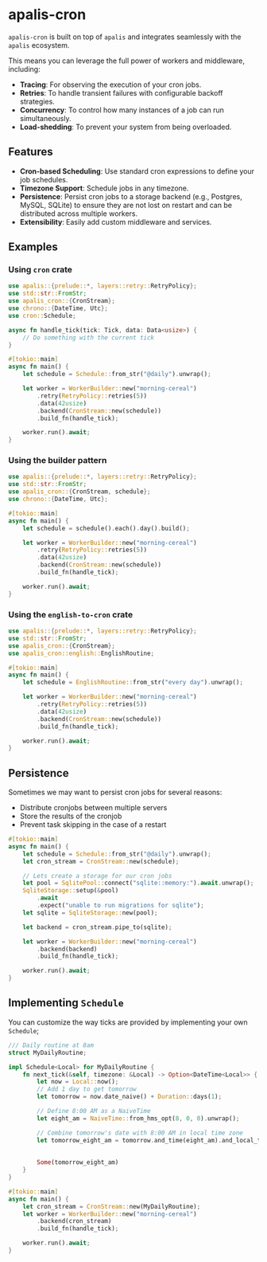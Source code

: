 # apalis-cron

`apalis-cron` is built on top of `apalis` and integrates seamlessly with the `apalis` ecosystem.

This means you can leverage the full power of workers and middleware, including:

- **Tracing**: For observing the execution of your cron jobs.
- **Retries**: To handle transient failures with configurable backoff strategies.
- **Concurrency**: To control how many instances of a job can run simultaneously.
- **Load-shedding**: To prevent your system from being overloaded.

## Features

- **Cron-based Scheduling**: Use standard cron expressions to define your job schedules.
- **Timezone Support**: Schedule jobs in any timezone.
- **Persistence**: Persist cron jobs to a storage backend (e.g., Postgres, MySQL, SQLite) to ensure they are not lost on restart and can be distributed across multiple workers.
- **Extensibility**: Easily add custom middleware and services.

## Examples

### Using `cron` crate

```rust
use apalis::{prelude::*, layers::retry::RetryPolicy};
use std::str::FromStr;
use apalis_cron::{CronStream};
use chrono::{DateTime, Utc};
use cron::Schedule;

async fn handle_tick(tick: Tick, data: Data<usize>) {
    // Do something with the current tick
}

#[tokio::main]
async fn main() {
    let schedule = Schedule::from_str("@daily").unwrap();

    let worker = WorkerBuilder::new("morning-cereal")
        .retry(RetryPolicy::retries(5))
        .data(42usize)
        .backend(CronStream::new(schedule))
        .build_fn(handle_tick);

    worker.run().await;
}
```

### Using the builder pattern

```rust
use apalis::{prelude::*, layers::retry::RetryPolicy};
use std::str::FromStr;
use apalis_cron::{CronStream, schedule};
use chrono::{DateTime, Utc};

#[tokio::main]
async fn main() {
    let schedule = schedule().each().day().build();

    let worker = WorkerBuilder::new("morning-cereal")
        .retry(RetryPolicy::retries(5))
        .data(42usize)
        .backend(CronStream::new(schedule))
        .build_fn(handle_tick);

    worker.run().await;
}
```

### Using the `english-to-cron` crate

```rust
use apalis::{prelude::*, layers::retry::RetryPolicy};
use std::str::FromStr;
use apalis_cron::{CronStream};
use apalis_cron::english::EnglishRoutine;

#[tokio::main]
async fn main() {
    let schedule = EnglishRoutine::from_str("every day").unwrap();

    let worker = WorkerBuilder::new("morning-cereal")
        .retry(RetryPolicy::retries(5))
        .data(42usize)
        .backend(CronStream::new(schedule))
        .build_fn(handle_tick);

    worker.run().await;
}
```

## Persistence

Sometimes we may want to persist cron jobs for several reasons:

- Distribute cronjobs between multiple servers
- Store the results of the cronjob
- Prevent task skipping in the case of a restart

```rust
#[tokio::main]
async fn main() {
    let schedule = Schedule::from_str("@daily").unwrap();
    let cron_stream = CronStream::new(schedule);

    // Lets create a storage for our cron jobs
    let pool = SqlitePool::connect("sqlite::memory:").await.unwrap();
    SqliteStorage::setup(&pool)
        .await
        .expect("unable to run migrations for sqlite");
    let sqlite = SqliteStorage::new(pool);

    let backend = cron_stream.pipe_to(sqlite);

    let worker = WorkerBuilder::new("morning-cereal")
        .backend(backend)
        .build_fn(handle_tick);

    worker.run().await;
}
```

## Implementing `Schedule`

You can customize the way ticks are provided by implementing your own `Schedule`;

```rust
/// Daily routine at 8am
struct MyDailyRoutine;

impl Schedule<Local> for MyDailyRoutine {
    fn next_tick(&self, timezone: &Local) -> Option<DateTime<Local>> {
        let now = Local::now();
        // Add 1 day to get tomorrow
        let tomorrow = now.date_naive() + Duration::days(1);

        // Define 8:00 AM as a NaiveTime
        let eight_am = NaiveTime::from_hms_opt(8, 0, 0).unwrap();

        // Combine tomorrow's date with 8:00 AM in local time zone
        let tomorrow_eight_am = tomorrow.and_time(eight_am).and_local_timezone(Local).unwrap();
        
        
        Some(tomorrow_eight_am)
    }
}

#[tokio::main]
async fn main() {
    let cron_stream = CronStream::new(MyDailyRoutine);
    let worker = WorkerBuilder::new("morning-cereal")
        .backend(cron_stream)
        .build_fn(handle_tick);

    worker.run().await;
}
```
